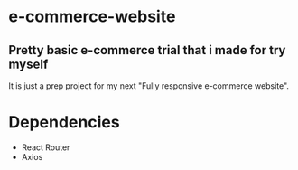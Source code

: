# e-commerce-website

##  Pretty basic e-commerce trial that i made for try myself

It is just a prep project for my next "Fully responsive e-commerce website".

# Dependencies 
- React Router
- Axios
